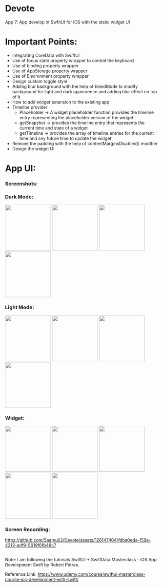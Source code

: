 # Devote
App 7: App develop in SwfitUI for iOS with the static widget UI


# Important Points:
- Integrating CoreData with SwiftUI
- Use of focus state property wrapper to control the keyboard
- Use of binding property wrapper
- Use of AppStorage property wrapper
- Use of Environment property wrapper
- Design custom toggle style
- Adding blur background with the help of blendMode to modify background for light and dark appearence and adding blur effect on top of it
- How to add widget extension to the existing app
- Timeline provider
    - Placeholder -> A widget placeholder function provides the timeline entry representing the placeholder version of the widget
    - getSnapshot -> provides the timeline entry that represents the current time and state of a widget
    - getTimeline -> provides the array of timeline entries for the current time and any future time to update the widget
- Remove the padding with the help of contentMarginsDisabled() modifier
- Design the widget UI

# App UI:

### Screenshots:

### Dark Mode:
<img src="https://github.com/Saamu02/Devote/assets/126147404/1b41e859-711e-4d0f-a136-900305f29452" width="150" />
<img src="https://github.com/Saamu02/Devote/assets/126147404/39059e4f-2369-4723-979a-78ac220eccc9" width="150" />
<img src="https://github.com/Saamu02/Devote/assets/126147404/c9d4d85e-15f3-408c-9bbe-45a15960effc" width="150" />
<img src="https://github.com/Saamu02/Devote/assets/126147404/60021594-258f-4635-8e55-e47bb5411842" width="150" />


### Light Mode:
<img src="https://github.com/Saamu02/Devote/assets/126147404/15f19c43-9c25-4f5f-b784-f0f7ddb95f2a" width="150" />
<img src="https://github.com/Saamu02/Devote/assets/126147404/1015978b-c9b3-47f6-8f4c-41382bf59c8f" width="150" />
<img src="https://github.com/Saamu02/Devote/assets/126147404/b8458a7b-2870-42e8-8c05-1585a7d54984" width="150" />
<img src="https://github.com/Saamu02/Devote/assets/126147404/29f66830-5d6d-459b-bbfe-7da5bcb132c1" width="150" />


### Widget:

<img src="https://github.com/Saamu02/Devote/assets/126147404/07395710-51a1-4b60-89c4-8023772a3b49" width="150" />
<img src="https://github.com/Saamu02/Devote/assets/126147404/5451fdb9-e021-4662-857d-430ed4927971" width="150" />
<img src="https://github.com/Saamu02/Devote/assets/126147404/88927c48-a683-4f5a-81a0-0b05786bdaae" width="150" />
<img src="https://github.com/Saamu02/Devote/assets/126147404/18f89bb0-22ce-400e-a4c1-a07aa4318399" width="150" />
<img src="https://github.com/Saamu02/Devote/assets/126147404/5b6cbe7b-a18e-4e9b-b55b-a41d675e122b" width="150" />


### Screen Recording:
https://github.com/Saamu02/Devote/assets/126147404/fdba0eda-159a-4212-adf9-5619f6fb48c7




## 
##

Note: I am following the tutorials SwiftUI + SwiftData Masterclass - iOS App Development Swift by Robert Petras.

Reference Link: https://www.udemy.com/course/swiftui-masterclass-course-ios-development-with-swift/
